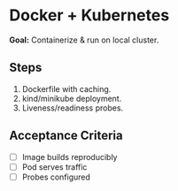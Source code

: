 # Docker + Kubernetes
**Goal:** Containerize & run on local cluster.

## Steps
1. Dockerfile with caching.
2. kind/minikube deployment.
3. Liveness/readiness probes.

## Acceptance Criteria
- [ ] Image builds reproducibly
- [ ] Pod serves traffic
- [ ] Probes configured

